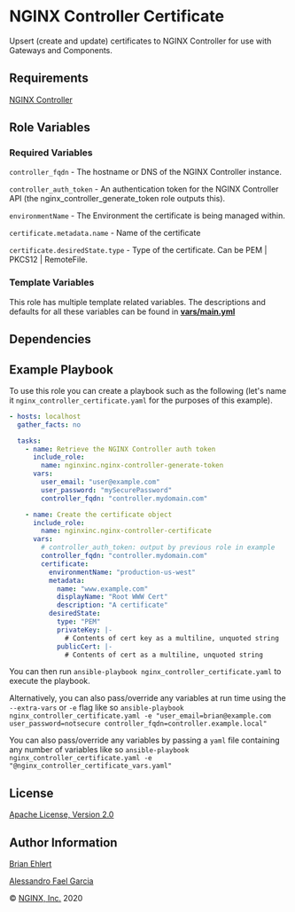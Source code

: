 NGINX Controller Certificate
============================

Upsert (create and update) certificates to NGINX Controller for use with Gateways and Components.

Requirements
------------

[NGINX Controller](https://www.nginx.com/products/nginx-controller/)

Role Variables
--------------

### Required Variables

`controller_fqdn` - The hostname or DNS of the NGINX Controller instance.

`controller_auth_token` - An authentication token for the NGINX Controller API (the nginx_controller_generate_token role outputs this).

`environmentName` - The Environment the certificate is being managed within.

`certificate.metadata.name` - Name of the certificate

`certificate.desiredState.type` - Type of the certificate. Can be PEM | PKCS12 | RemoteFile.

### Template Variables

This role has multiple template related variables. The descriptions and defaults for all these variables can be found in **[vars/main.yml](./vars/main.yml)**

Dependencies
------------

Example Playbook
----------------

To use this role you can create a playbook such as the following (let's name it `nginx_controller_certificate.yaml` for the purposes of this example).

```yaml
- hosts: localhost
  gather_facts: no

  tasks:
    - name: Retrieve the NGINX Controller auth token
      include_role:
        name: nginxinc.nginx-controller-generate-token
      vars:
        user_email: "user@example.com"
        user_password: "mySecurePassword"
        controller_fqdn: "controller.mydomain.com"

    - name: Create the certificate object
      include_role:
        name: nginxinc.nginx-controller-certificate
      vars:
        # controller_auth_token: output by previous role in example
        controller_fqdn: "controller.mydomain.com"
        certificate:
          environmentName: "production-us-west"
          metadata:
            name: "www.example.com"
            displayName: "Root WWW Cert"
            description: "A certificate"
          desiredState:
            type: "PEM"
            privateKey: |-
              # Contents of cert key as a multiline, unquoted string
            publicCert: |-
              # Contents of cert as a multiline, unquoted string
```

You can then run `ansible-playbook nginx_controller_certificate.yaml` to execute the playbook.

Alternatively, you can also pass/override any variables at run time using the `--extra-vars` or `-e` flag like so `ansible-playbook nginx_controller_certificate.yaml -e "user_email=brian@example.com user_password=notsecure controller_fqdn=controller.example.local"`

You can also pass/override any variables by passing a `yaml` file containing any number of variables like so `ansible-playbook nginx_controller_certificate.yaml -e "@nginx_controller_certificate_vars.yaml"`

License
-------

[Apache License, Version 2.0](./LICENSE)

Author Information
------------------

[Brian Ehlert](https://github.com/brianehlert)

[Alessandro Fael Garcia](https://github.com/alessfg)

&copy; [NGINX, Inc.](https://www.nginx.com/) 2020
